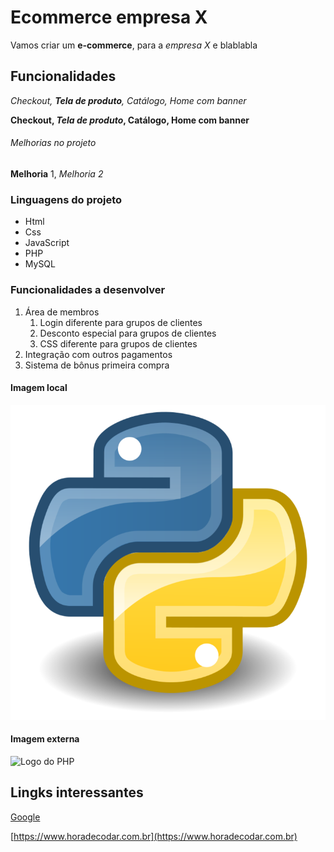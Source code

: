 # Ecommerce empresa X

Vamos criar um **e-commerce**, para a *empresa X* e blablabla

## Funcionalidades

_Checkout, **Tela de produto**, Catálogo, Home com banner_

**Checkout, _Tela de produto_, Catálogo, Home com banner**

###### Melhorias no projeto

__Melhoria__ 1, _Melhoria 2_


### Linguagens do projeto

* Html
* Css
* JavaScript
* PHP
* MySQL

### Funcionalidades a desenvolver

1. Área de membros
    1. Login diferente para grupos de clientes
    2. Desconto especial para grupos de clientes
    3. CSS diferente para grupos de clientes
2. Integração com outros pagamentos
3. Sistema de bônus primeira compra

#### Imagem local

![Logo do Python](img/python.png)


#### Imagem externa

![Logo do PHP](https://www.php.net/images/logos/new-php-logo.svg)

## Lingks interessantes

[Google](https://www.google.com/)

[https://www.horadecodar.com.br](https://www.horadecodar.com.br)